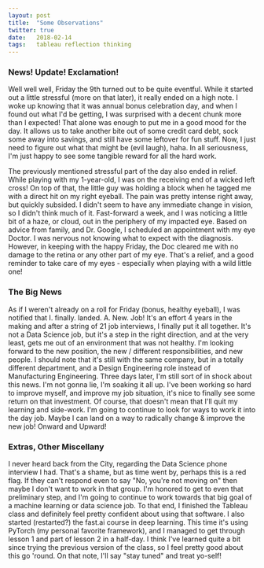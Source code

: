 ```yaml
---
layout: post
title:  "Some Observations"
twitter: true
date:   2018-02-14
tags:   tableau reflection thinking
---
```

### News! Update! Exclamation!

Well well well, Friday the 9th turned out to be quite eventful. While it started out a little stressful (more on that later), it really ended on a high note. I woke up knowing that it was annual bonus celebration day, and when I found out what I'd be getting, I was surprised with a decent chunk more than I expected! That alone was enough to put me in a good mood for the day. It allows us to take another bite out of some credit card debt, sock some away into savings, and still have some leftover for fun stuff. Now, I just need to figure out what that might be (evil laugh), haha. In all seriousness, I'm just happy to see some tangible reward for all the hard work.

The previously mentioned stressful part of the day also ended in relief. While playing with my 1-year-old, I was on the receiving end of a wicked left cross! On top of that, the little guy was holding a block when he tagged me with a direct hit on my right eyeball. The pain was pretty intense right away, but quickly subsided. I didn't seem to have any immediate change in vision, so I didn't think much of it. Fast-forward a week, and I was noticing a little bit of a haze, or cloud, out in the periphery of my impacted eye. Based on advice from family, and Dr. Google, I scheduled an appointment with my eye Doctor. I was nervous not knowing what to expect with the diagnosis. However, in keeping with the happy Friday, the Doc cleared me with no damage to the retina or any other part of my eye. That's a relief, and a good reminder to take care of my eyes - especially when playing with a wild little one!

### The Big News

As if I weren't already on a roll for Friday (bonus, healthy eyeball), I was notified that I. finally. landed. A. New. Job! It's an effort 4 years in the making and after a string of 21 job interviews, I finally put it all together. It's not a Data Science job, but it's a step in the right direction, and at the very least, gets me out of an environment that was not healthy. I'm looking forward to the new position, the new / different responsibilities, and new people. I should note that it's still with the same company, but in a totally different department, and a Design Engineering role instead of Manufacturing Engineering. Three days later, I'm still sort of in shock about this news. I'm not gonna lie, I'm soaking it all up. I've been working so hard to improve myself, and improve my job situation, it's nice to finally see some return on that investment. Of course, that doesn't mean that I'll quit my learning and side-work. I'm going to continue to look for ways to work it into the day job. Maybe I can land on a way to radically change & improve the new job! Onward and Upward!

### Extras, Other Miscellany

I never heard back from the City, regarding the Data Science phone interview I had. That's a shame, but as time went by, perhaps this is a red flag. If they can't respond even to say "No, you're not moving on" then maybe I don't want to work in that group. I'm honored to get to even that preliminary step, and I'm going to continue to work towards that big goal of a machine learning or data science job. To that end, I finished the Tableau class and definitely feel pretty confident about using that software. I also started (restarted?) the fast.ai course in deep learning. This time it's using PyTorch (my personal favorite framework), and I managed to get through lesson 1 and part of lesson 2 in a half-day. I think I've learned quite a bit since trying the previous version of the class, so I feel pretty good about this go 'round. On that note, I'll say "stay tuned" and treat yo-self! 
